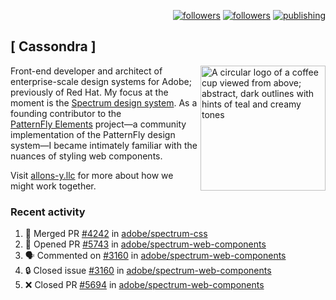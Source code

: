 <p align="right"><a rel="me" href="https://front-end.social/@castastrophe">
    <img alt="followers" title="Follow me on Mastodon" src="https://img.shields.io/mastodon/follow/109297102751309835?domain=https%3A%2F%2Ffront-end.social&label=Follow&logo=mastodon&logoColor=white&style=for-the-badge&labelColor=008080&color=006969"/></a>
  <a href="https://codepen.io/castastrophe/">
    <img alt="followers" title="Follow me on CodePen" src="https://img.shields.io/badge/23-1?color=640464&labelColor=7c007c&style=for-the-badge&logo=codepen&label=Follow"/></a>
<a href="https://castastrophe.medium.com/">
    <img alt="publishing" title="View articles on Medium" src="https://img.shields.io/badge/107-1?color=666&labelColor=444&label=subscribe&logo=medium&logoColor=white&style=for-the-badge"/></a>
</p>

## [&nbsp;Cassondra&nbsp;]

<img align="right" src="https://github-production-user-asset-6210df.s3.amazonaws.com/1840295/253016758-ba468774-1cd3-42c2-8f43-947b5eeb5edf.png" height="200" alt="A circular logo of a coffee cup viewed from above; abstract, dark outlines with hints of teal and creamy tones">

Front-end developer and architect of enterprise-scale design systems for Adobe; previously of Red Hat. My focus at the moment is the [Spectrum design system](https://github.com/adobe/spectrum-css). As a founding contributor to the [PatternFly&nbsp;Elements](https://github.com/patternfly/patternfly-elements) project&mdash;a community implementation of the PatternFly design system&mdash;I became intimately familiar with the nuances of styling web components.

Visit [allons-y.llc](http://allons-y.llc/) for more about how we might work together.

### Recent activity

<!--START_SECTION:activity-->
1. 🎉 Merged PR [#4242](https://github.com/adobe/spectrum-css/pull/4242) in [adobe/spectrum-css](https://github.com/adobe/spectrum-css)
2. 💪 Opened PR [#5743](https://github.com/adobe/spectrum-web-components/pull/5743) in [adobe/spectrum-web-components](https://github.com/adobe/spectrum-web-components)
3. 🗣 Commented on [#3160](https://github.com/adobe/spectrum-web-components/issues/3160#issuecomment-3312583335) in [adobe/spectrum-web-components](https://github.com/adobe/spectrum-web-components)
4. 🔒 Closed issue [#3160](https://github.com/adobe/spectrum-web-components/issues/3160) in [adobe/spectrum-web-components](https://github.com/adobe/spectrum-web-components)
5. ❌ Closed PR [#5694](https://github.com/adobe/spectrum-web-components/pull/5694) in [adobe/spectrum-web-components](https://github.com/adobe/spectrum-web-components)
<!--END_SECTION:activity-->
